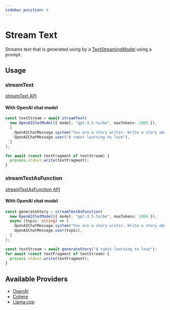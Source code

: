 ```yaml
---
sidebar_position: 4
---
```


# Stream Text

Streams text that is generated using by a [TextStreamingModel](/api/interfaces/TextStreamingModel) using a prompt.

## Usage

### streamText

[streamText API](/api/modules#streamtext)

#### With OpenAI chat model

```ts
const textStream = await streamText(
  new OpenAIChatModel({ model: "gpt-3.5-turbo", maxTokens: 1000 }),
  [
    OpenAIChatMessage.system("You are a story writer. Write a story about:"),
    OpenAIChatMessage.user("A robot learning to love"),
  ]
);

for await (const textFragment of textStream) {
  process.stdout.write(textFragment);
}
```

### streamTextAsFunction

[streamTextAsFunction API](/api/modules#streamtextasfunction)

#### With OpenAI chat model

```ts
const generateStory = streamTextAsFunction(
  new OpenAIChatModel({ model: "gpt-3.5-turbo", maxTokens: 1000 }),
  async (topic: string) => [
    OpenAIChatMessage.system("You are a story writer. Write a story about:"),
    OpenAIChatMessage.user(topic),
  ]
);

const textStream = await generateStory("A robot learning to love");
for await (const textFragment of textStream) {
  process.stdout.write(textFragment);
}
```

## Available Providers

- [OpenAI](/integration/model-provider/openai)
- [Cohere](/integration/model-provider/cohere)
- [Llama.cpp](/integration/model-provider/llamacpp)
